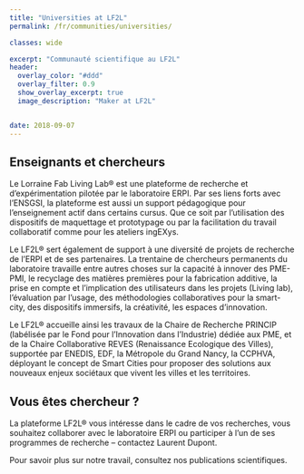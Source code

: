 ```yaml
---
title: "Universities at LF2L"
permalink: /fr/communities/universities/

classes: wide

excerpt: "Communauté scientifique au LF2L"
header:
  overlay_color: "#ddd"
  overlay_filter: 0.9
  show_overlay_excerpt: true 
  image_description: "Maker at LF2L"


date: 2018-09-07
---
```



## Enseignants et chercheurs

Le Lorraine Fab Living Lab® est une plateforme de recherche et d’expérimentation pilotée par le laboratoire ERPI. Par ses liens forts avec l’ENSGSI, la plateforme est aussi un support pédagogique pour l’enseignement actif dans certains cursus. Que ce soit par l’utilisation des dispositifs de maquettage et prototypage ou par la facilitation du travail collaboratif comme pour les ateliers ingEXys.

Le LF2L® sert également de support à une diversité de projets de recherche de l’ERPI et de ses partenaires. La trentaine de chercheurs permanents du laboratoire travaille entre autres choses sur la capacité à innover des PME-PMI, le recyclage des matières premières pour la fabrication additive, la prise en compte et l’implication des utilisateurs dans les projets (Living lab), l’évaluation par l’usage, des méthodologies collaboratives pour la smart-city, des dispositifs immersifs, la créativité, les espaces d’innovation.

Le LF2L® accueille ainsi les travaux de la Chaire de Recherche PRINCIP (labélisée par le Fond pour l’Innovation dans l’Industrie) dédiée aux PME, et de la Chaire Collaborative REVES (Renaissance Ecologique des Villes), supportée par ENEDIS, EDF, la Métropole du Grand Nancy, la CCPHVA, déployant le concept de Smart Cities pour proposer des solutions aux nouveaux enjeux sociétaux que vivent les villes et les territoires.


## Vous êtes chercheur ?
La plateforme LF2L® vous intéresse dans le cadre de vos recherches, vous souhaitez collaborer avec le laboratoire ERPI ou participer à l’un de ses programmes de recherche – contactez Laurent Dupont.

Pour savoir plus sur notre travail, consultez nos publications scientifiques.





